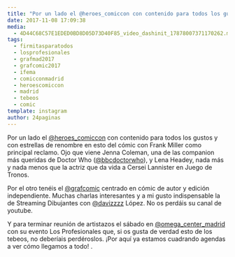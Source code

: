 ```yaml
---
title: "Por un lado el @heroes_comiccon con contenido para todos los gustos y con estrellas de renombre en esto del cómic con Frank Miller como principal reclamo"
date: 2017-11-08 17:09:38
media: 
  - 4D44C68C57E1EDED0BD8D05D73D40F85_video_dashinit_17878007371170262.mp4
tags: 
  - firmitasparatodos
  - losprofesionales
  - grafmad2017
  - grafcomic2017
  - ifema
  - comicconmadrid
  - heroescomiccon
  - madrid
  - tebeos
  - comic
template: instagram
author: 24paginas
---
```


Por un lado el [@heroes_comiccon](https://instagram.com/heroes_comiccon) con contenido para todos los gustos y con estrellas de renombre en esto del cómic con Frank Miller como principal reclamo. Ojo que viene Jenna Coleman, una de las companion más queridas de Doctor Who ([@bbcdoctorwho](https://instagram.com/bbcdoctorwho)), y Lena Headey, nada más y nada menos que la actriz que da vida a Cersei Lannister en Juego de Tronos.

Por el otro tenéis el [@grafcomic](https://instagram.com/grafcomic) centrado en cómic de autor y edición independiente. Muchas charlas interesantes y a mi gusto indispensable la de Streaming Dibujantes con [@davizzzz](https://instagram.com/davizzzz) López. No os perdáis su canal de youtube.

Y para terminar reunión de artistazos el sábado en [@omega_center_madrid](https://instagram.com/omega_center_madrid) con su evento Los Profesionales que, si os gusta de verdad esto de los tebeos, no deberíais perdéroslos. ¡Por aquí ya estamos cuadrando agendas a ver cómo llegamos a todo! .






